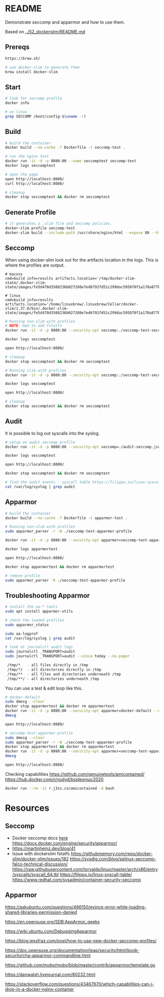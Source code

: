 # README
Demonstrate seccomp and apparmor and how to use them.

Based on [../52_dockerslim/README.md](../52_dockerslim/README.md_)  
## Prereqs
```sh
https://brew.sh/

# use docker-slim to generate them 
brew install docker-slim
```
## Start
```sh
# look for seccomp profile
docker info 

# on linux
grep SECCOMP /boot/config-$(uname -r)
```

## Build 
```sh
# build the container
docker build --no-cache -f Dockerfile -t seccomp-test .

# run the nginx test
docker run -it -d -p 8080:80 --name seccomptest seccomp-test
docker logs seccomptest 

# open the page
open http://localhost:8080/
curl http://localhost:8080/

# cleanup
docker stop seccomptest && docker rm seccomptest
```

## Generate Profile
```sh
# it generates a .slim file and seccomp policies.  
docker-slim profile seccomp-test
docker-slim build --include-path /usr/share/nginx/html --expose 80 --http-probe-cmd / seccomp-test
```

## Seccomp
When using docker-slim look out for the artifacts location in the logs.  This is where the profiles are output. 

```text
# macosx
cmd=build info=results artifacts.location='/tmp/docker-slim-state/.docker-slim-state/images/fe5d470d3508236b027288e7ed6792fd51c299dac595870f1a170a877b9ff52a/artifacts' 

# linux
cmd=build info=results artifacts.location='/home/linuxbrew/.linuxbrew/Cellar/docker-slim/1.37.0/bin/.docker-slim-state/images/fe5d470d3508236b027288e7ed6792fd51c299dac595870f1a170a877b9ff52a/artifacts' 
```

```sh
# Running non-slim with profiles
# NOTE: Had to add fstatfs
docker run -it -d -p 8080:80 --security-opt seccomp:./seccomp-test-seccomp.json --name seccomptest seccomp-test

docker logs seccomptest 

open http://localhost:8080/

# cleanup
docker stop seccomptest && docker rm seccomptest
```


```sh
# Running slim with profiles
docker run -it -d -p 8080:80 --security-opt seccomp:./seccomp-test-seccomp.json --name seccomptest seccomp-test.slim

docker logs seccomptest

open http://localhost:8080/

# cleanup
docker stop seccomptest && docker rm seccomptest
```

## Audit 
It is possible to log out syscalls into the syslog.  
```sh
# setup an audit seccomp profile
docker run -it -d -p 8080:80 --security-opt seccomp=./audit-seccomp.json --name seccomptest seccomp-test

docker logs seccomptest

open http://localhost:8080/

docker stop seccomptest && docker rm seccomptest

# find the audit events - syscall table https://filippo.io/linux-syscall-table/
cat /var/log/syslog | grep audit  
```

## Apparmor 
```sh
# build the container
docker build --no-cache -f Dockerfile -t apparmor-test .

# Running non-slim with profiles
sudo apparmor_parser -r -W ./seccomp-test-apparmor-profile

docker run -it -d -p 8080:80 --security-opt apparmor=seccomp-test-apparmor-profile --name apparmortest apparmor-test

docker logs apparmortest

open http://localhost:8080/

docker stop apparmortest && docker rm apparmortest

# remove profile
sudo apparmor_parser -R ./seccomp-test-apparmor-profile

```

## Troubleshooting Apparmor
```sh
# install the aa-* tools
sudo apt install apparmor-utils  

# check the loaded profiles
sudo apparmor_status  

sudo aa-logprof
cat /var/log/syslog | grep audit     

# look at journalctl audit logs
sudo journalctl _TRANSPORT=audit
sudo journalctl _TRANSPORT=audit --since today --no-pager

 /tmp/*   - all files directly in /tmp
 /tmp/*/  - all directories directly in /tmp
 /tmp/**  - all files and directories underneath /tmp
 /tmp/**/ - all directories underneath /tmp
```

You can use a test & edit loop like this. 
```sh
# docker-default
sudo dmesg --clear
docker stop apparmortest && docker rm apparmortest
docker run -it -d -p 8080:80 --security-opt apparmor=docker-default --name apparmortest apparmor-test
dmesg

open http://localhost:8080/

# seccomp-test-apparmor-profile
sudo dmesg --clear
sudo apparmor_parser -r -W ./seccomp-test-apparmor-profile
docker stop apparmortest && docker rm apparmortest
docker run -it -d -p 8080:80 --security-opt apparmor=seccomp-test-apparmor-profile --name apparmortest apparmor-test
dmesg

open http://localhost:8080/

```

Checking capabilities
https://github.com/genuinetools/amicontained/
https://hub.docker.com/r/nodyd/bsidesmuc2020
```sh
docker run --rm -it r.j3ss.co/amicontained -d bash

```





# Resources 
## Seccomp
* Docker seccomp docs [here](https://docs.docker.com/engine/security/seccomp/)  
https://docs.docker.com/engine/security/apparmor/
* https://martinheinz.dev/blog/41
* Issue with dockerslim fstatfs https://githubmemory.com/repo/docker-slim/docker-slim/issues/182
https://sysdig.com/blog/selinux-seccomp-falco-technical-discussion/
https://raw.githubusercontent.com/torvalds/linux/master/arch/x86/entry/syscalls/syscall_64.tbl
https://filippo.io/linux-syscall-table/
https://www.redhat.com/sysadmin/container-security-seccomp


## Apparmor
https://askubuntu.com/questions/486150/evince-error-while-loading-shared-libraries-permission-denied

https://en.opensuse.org/SDB:AppArmor_geeks

https://wiki.ubuntu.com/DebuggingApparmor

https://blog.jessfraz.com/post/how-to-use-new-docker-seccomp-profiles/

https://doc.opensuse.org/documentation/leap/security/html/book-security/cha-apparmor-commandline.html

https://github.com/moby/moby/blob/master/contrib/apparmor/template.go

https://danwalsh.livejournal.com/80232.html


https://stackoverflow.com/questions/43467670/which-capabilities-can-i-drop-in-a-docker-nginx-container